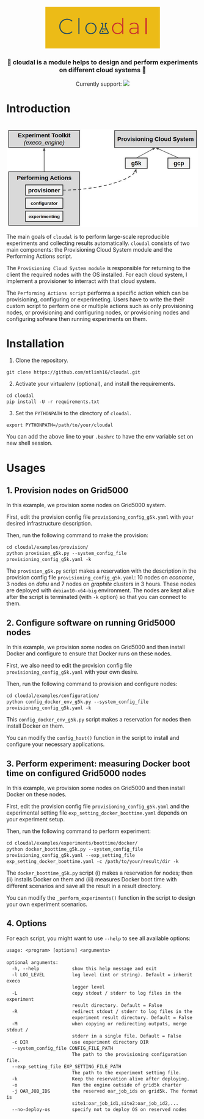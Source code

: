 <p align="center">
    <a href="https://github.com/ntlinh16/cloudal">
        <img src="https://raw.githubusercontent.com/ntlinh16/cloudal/master/images/cloudal_logo.png" width="300"/>
    </a>
    <br>
<p>

<h3 align="center">
    <p> 🤗 cloudal is a module helps to design and perform experiments on different cloud systems 🤗
</h3>
<p align="center">
Currently support:
    <a target="_blank" href="https://www.grid5000.fr">
        <img src="https://www.grid5000.fr/mediawiki/resources/assets/logo.png" width="70"/>
    </a>
</p>



# Introduction

<p align="center">
    <br>
    <img src="https://raw.githubusercontent.com/ntlinh16/cloudal/master/images/architecture.jpg" width="500"/>
    <br>
<p>

The main goals of `cloudal` is to perform large-scale reproducible experiments and collecting results automatically. `cloudal` consists of two main components: the Provisioning Cloud System module and the Performing Actions script. 

The `Provisioning Cloud System module` is responsible for returning to the client the required nodes with the OS installed. For each cloud system, I implement a provisioner to interract with that cloud system.

The `Performing Actions script` performs a specific action which can be provisioning, configuring or experimeting. Users have to write the their custom script to perform one or multiple actions such as only provisioning nodes, or provisioning and configuring nodes, or provisioning nodes and configuring sofware then running experiments on them.

# Installation
1. Clone the repository.
```
git clone https://github.com/ntlinh16/cloudal.git
```
2. Activate your virtualenv (optional), and install the requirements.
```
cd cloudal
pip install -U -r requirements.txt
```

3. Set the `PYTHONPATH` to the directory of `cloudal`.
```
export PYTHONPATH=/path/to/your/cloudal
```
You can add the above line to your `.bashrc` to have the env variable set on new shell session.



# Usages

## 1. Provision nodes on Grid5000
In this example, we provision some nodes on Grid5000 system.

First, edit the provision config file `provisioning_config_g5k.yaml` with your desired infrastructure description.

Then, run the following command to make the provision:
```
cd cloudal/examples/provision/
python provision_g5k.py --system_config_file provisioning_config_g5k.yaml -k
```

The `provision_g5k.py` script makes a reservation with the description in the provision config file `provisioning_config_g5k.yaml`: 10 nodes on *econome*, 3 nodes on *dahu* and 7 nodes on *graphite* clusters in 3 hours. These nodes are deployed with `debian10-x64-big` environment. 
The nodes are kept alive after the script is terminated (with `-k` option) so that you can connect to them.

## 2. Configure software on running Grid5000 nodes
In this example, we provision some nodes on Grid5000 and then install Docker and configure to ensure that Docker runs on these nodes.

First, we also need to edit the provision config file `provisioning_config_g5k.yaml` with your own desire.

Then, run the following command to provision and configure nodes:
```
cd cloudal/examples/configuration/
python config_docker_env_g5k.py --system_config_file provisioning_config_g5k.yaml -k
```

This `config_docker_env_g5k.py` script makes a reservation for nodes then install Docker on them.

You can modify the `config_host()` function in the script to install and configure your necessary applications.


## 3. Perform experiment: measuring Docker boot time on configured Grid5000 nodes
In this example, we provision some nodes on Grid5000 and then install Docker on these nodes.

First, edit the provision config file `provisioning_config_g5k.yaml` and the experimental setting file `exp_setting_docker_boottime.yaml` depends on your experiment setup.

Then, run the following command to perform experiment:
```
cd cloudal/examples/experiments/boottime/docker/
python docker_boottime_g5k.py --system_config_file provisioning_config_g5k.yaml --exp_setting_file exp_setting_docker_boottime.yaml -c /path/to/your/result/dir -k
```

The `docker_boottime_g5k.py` script (i) makes a reservation for nodes; then (ii) installs Docker on them and (iii) measures Docker boot time with different scenarios and save all the result in a result directory.

You can modify the `_perform_experiments()` function in the script to design your own experiment scenarios.

## 4. Options
For each script, you might want to use `--help` to see all available options:
```
usage: <program> [options] <arguments>

optional arguments:
  -h, --help            show this help message and exit
  -l LOG_LEVEL          log level (int or string). Default = inherit execo
                        logger level
  -L                    copy stdout / stderr to log files in the experiment
                        result directory. Default = False
  -R                    redirect stdout / stderr to log files in the
                        experiment result directory. Default = False
  -M                    when copying or redirecting outputs, merge stdout /
                        stderr in a single file. Default = False
  -c DIR                use experiment directory DIR
  --system_config_file CONFIG_FILE_PATH
                        The path to the provisioning configuration file.
  --exp_setting_file EXP_SETTING_FILE_PATH
                        The path to the experiment setting file.
  -k                    Keep the reservation alive after deploying.
  -o                    Run the engine outside of grid5k charter
  -j OAR_JOB_IDS        the reserved oar_job_ids on grid5k. The format is
                        site1:oar_job_id1,site2:oar_job_id2,...
  --no-deploy-os        specify not to deploy OS on reserved nodes
```
